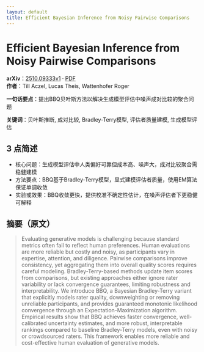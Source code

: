 ```yaml
---
layout: default
title: Efficient Bayesian Inference from Noisy Pairwise Comparisons
---
```


# Efficient Bayesian Inference from Noisy Pairwise Comparisons
**arXiv**：[2510.09333v1](https://arxiv.org/abs/2510.09333) · [PDF](https://arxiv.org/pdf/2510.09333.pdf)  
**作者**：Till Aczel, Lucas Theis, Wattenhofer Roger  

**一句话要点**：提出BBQ贝叶斯方法以解决生成模型评估中噪声成对比较的聚合问题

**关键词**：贝叶斯推断, 成对比较, Bradley-Terry模型, 评估者质量建模, 生成模型评估

## 3 点简述
- 核心问题：生成模型评估中人类偏好可靠但成本高、噪声大，成对比较聚合需稳健建模
- 方法要点：BBQ基于Bradley-Terry模型，显式建模评估者质量，使用EM算法保证单调收敛
- 实验或效果：BBQ收敛更快，提供校准不确定性估计，在噪声评估者下更稳健可解释

## 摘要（原文）

> Evaluating generative models is challenging because standard metrics often
> fail to reflect human preferences. Human evaluations are more reliable but
> costly and noisy, as participants vary in expertise, attention, and diligence.
> Pairwise comparisons improve consistency, yet aggregating them into overall
> quality scores requires careful modeling. Bradley-Terry-based methods update
> item scores from comparisons, but existing approaches either ignore rater
> variability or lack convergence guarantees, limiting robustness and
> interpretability. We introduce BBQ, a Bayesian Bradley-Terry variant that
> explicitly models rater quality, downweighting or removing unreliable
> participants, and provides guaranteed monotonic likelihood convergence through
> an Expectation-Maximization algorithm. Empirical results show that BBQ achieves
> faster convergence, well-calibrated uncertainty estimates, and more robust,
> interpretable rankings compared to baseline Bradley-Terry models, even with
> noisy or crowdsourced raters. This framework enables more reliable and
> cost-effective human evaluation of generative models.

